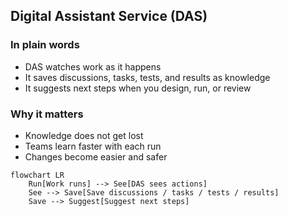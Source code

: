 ## Digital Assistant Service (DAS)

### In plain words
- DAS watches work as it happens
- It saves discussions, tasks, tests, and results as knowledge
- It suggests next steps when you design, run, or review

### Why it matters
- Knowledge does not get lost
- Teams learn faster with each run
- Changes become easier and safer

```mermaid
flowchart LR
    Run[Work runs] --> See[DAS sees actions]
    See --> Save[Save discussions / tasks / tests / results]
    Save --> Suggest[Suggest next steps]
```


